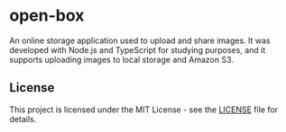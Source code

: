 # open-box

An online storage application used to upload and share images. It was developed with Node.js and TypeScript for studying purposes, and it supports uploading images to local storage and Amazon S3.

## License

This project is licensed under the MIT License - see the [LICENSE](LICENSE) file for details.
